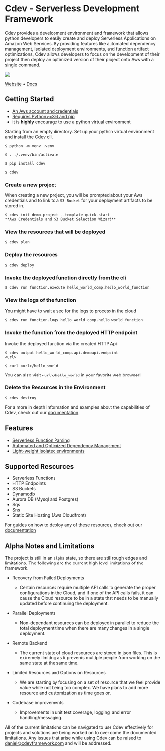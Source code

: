 # Cdev - Serverless Development Framework

Cdev provides a development environment and framework that allows python developers to easily create and deploy Serverless Applications on Amazon Web Services. By providing features like automated dependency management, isolated deployment environments, and function artifact optimizations, Cdev allows developers to focus on the development of their project then deploy an optimized version of their project onto Aws with a single command.

[![](https://cdevframework.io/images/github_banner.png)](https://cdevframework.io)


[Website](https://cdevframework.io/) • [Docs](https://cdevframework.io/docs/)


## Getting Started
- [An Aws account and credentials](https://aws.amazon.com/)
- [Requires Python>=3.6 and pip](https://cdevframework.io/docs/gettingstarted/python/)
- it is **highly** encourage to use a python virtual environment

Starting from an empty directory. Set up your python virtual environment and install the Cdev cli.
```
$ python -m venv .venv

$ . ./.venv/bin/activate

$ pip install cdev

$ cdev
```

### Create a new project

When creating a new project, you will be prompted about your Aws credentials and to link to a `S3 Bucket` for your deployment artifacts to be stored in.

```
$ cdev init demo-project --template quick-start
**Aws Credentials and S3 Bucket Selection Wizard**
```

### View the resources that will be deployed
```
$ cdev plan
```

### Deploy the resources
```
$ cdev deploy
```

### Invoke the deployed function directly from the cli
```
$ cdev run function.execute hello_world_comp.hello_world_function
```

### View the logs of the function
You might have to wait a sec for the logs to process in the cloud
```
$ cdev run function.logs hello_world_comp.hello_world_function
```

### Invoke the function from the deployed HTTP endpoint
Invoke the deployed function via the created HTTP Api
```
$ cdev output hello_world_comp.api.demoapi.endpoint
<url>
```

```
$ curl <url>/hello_world
```

You can also visit `<url>/hello_world` in your favorite web browser!


### Delete the Resources in the Environment
```
$ cdev destroy
```

For a more in depth information and examples about the capabilities of Cdev, check out our [documentation](https://cdevframework.io/docs/).


## Features
- [Serverless Function Parsing](https://cdevframework.io/docs/firstprinciples/serverless_optimizations/#serverless-function-parsing)
- [Automated and Optimized Dependency Management](https://cdevframework.io/docs/firstprinciples/serverless_optimizations/#automated-dependency-management)
- [Light-weight isolated environments](https://cdevframework.io/docs/firstprinciples/project_management/#environments)


## Supported Resources
- Serverless Functions
- HTTP Endpoints
- S3 Buckets
- Dynamodb
- Aurora DB (Mysql and Postgres)
- Sqs
- Sns
- Static Site Hosting (Aws Cloudfront)

For guides on how to deploy any of these resources, check out our [documentation](https://cdevframework.io/docs/resources)

## Alpha Notes and Limitations
The project is still in an `alpha` state, so there are still rough edges and limitations. The following are the current high level limitations of the framework.

- Recovery from Failed Deployments
    - Certain resources require multiple API calls to generate the proper configurations in the Cloud, and if one of the API calls fails, it can cause the Cloud resource to be in a state that needs to be manually updated before continuing the deployment.

- Parallel Deployments
    - Non-dependant resources can be deployed in parallel to reduce the total deployment time when there are many changes in a single deployment.

- Remote Backend
    - The current state of cloud resources are stored in json files. This is extremely limiting as it prevents multiple people from working on the same state at the same time.

- Limited Resources and Options on Resources
    - We are starting by focusing on a set of resource that we feel provide value while not being too complex. We have plans to add more resource and customization as time goes on.

- Codebase improvements
    - Improvements in unit test coverage, logging, and error handling/messaging.

All of the current limitations can be navigated to use Cdev effectively for projects and solutions are being worked on to over come the documented limitations. Any issues that arise while using Cdev can be raised to daniel@cdevframework.com and will be addressed.
